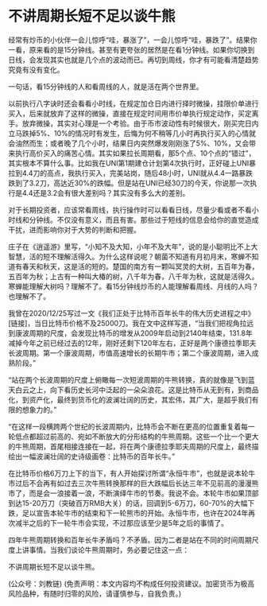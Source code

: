 # 不讲周期长短不足以谈牛熊

经常有炒币的小伙伴一会儿惊呼“哇，暴涨了”，一会儿惊呼“哇，暴跌了”。结果你一看，原来看的是15分钟线。甚至有更夸张的居然是在看1分钟线。如果你切换到日线，会发现其实也就是几个点的波动而已。再切到周线，你才有可能看清楚趋势究竟有没有变化。

一句话，看15分钟线的人和看周线的人，就是活在两个世界里。

以前执行八字诀时还会看看小时线，在规定加仓日内进行择时微操，挂限价单进行买入，后来就放弃了这样的微操，直接在规定时间用市价单执行规定动作，买定离手。放弃微操，其实对心理是一个考验。由于币市波动性有时候很大，刚买完日内立马跌掉5%、10%的情况时有发生，后悔为何不稍等几小时再执行买入的心情就会油然而生；或者晚了几个小时，结果日内突然爆发刚刚涨了5%、10%，又会带来执行高价买入的痛苦心情。其实如果拉长周期看，那5个点、10个点的“错过”，其实根本不算什么事。比如我在UNI第1期建仓计划第4次执行时，正好碰上UNI暴拉到4.4刀的高点，我执行买入，完美站岗，随后48小时，UNI就从4.4一路暴跌跌到了3.2刀，高达近30%的跌幅。但是站在UNI已经30刀的今天，你说那一次执行是4.4还是3.2会有很大差别吗？其实没有多么大的差别。

对于长期投资者，应该常看周线，执行操作时可以看看日线，尽量少看或者不看小时线和分钟线。不仅没有意义，而且有害。那些过于短线的信息会给你的直觉造成干扰，进而影响你对于大势的判断和把握。

庄子在《逍遥游》里写，“小知不及大知，小年不及大年”，说的是小聪明比不上大智慧，活的短不理解活得久。为什么这样说呢？朝菌不知道有月初月末，寒蝉不知道有春天和秋天，这是活的短的。楚国的南方有一颗叫冥灵的大树，五百年为春，五百年为秋；上古有一种叫大椿的树，八千年为春，八千年为秋，这就是活得久。寒蝉能理解大树吗？理解不了。看15分钟线炒币的人能理解看周线、月线的人吗？也理解不了。

我曾在2020/12/25写过一文《我们正处于比特币百年长牛的伟大历史进程之中》\[链接\]，当日比特币价格不及25000刀。我在文中这样写道，“当我们把视角拉远到康波周期的尺度，会发现比特币的增发从2009年启动到2140年结束，131.8年减掉今年之前已经过去的12年，刚好还剩下120年左右，正好是两个康德拉季耶夫长波周期。第一个康波周期，市值高速增长的长期牛市；第二个康波周期，进入成熟阶段。”

“站在两个长波周期的尺度上俯瞰每一次短波周期的牛熊转换，真的就像是飞到蓝天白云之上，向下看历史长河中泛起的一朵朵浪花。这是比特币从无到有，到商品化，到资产化，最终到货币化的波澜壮阔的历史，其宏伟，其广大，是超乎我们有限的想象力的。”

“在这样一段横跨两个世纪的长波周期内，比特币会不断在更高的位置重复着每一轮低点都超过前高的、宛如不断放大的分形结构的牛熊周期。这些一个比一个更大的牛熊周期，首尾相接连接在一起，将在两个康德拉季耶夫周期的尺度上，最终描绘出一幅波澜壮阔的史诗级画卷：比特币的百年长牛。”

在比特币价格6万刀上下的当下，有人开始探讨所谓“永恒牛市”，也就是说本轮牛市过后不会再有如过去三次牛熊转换那样的巨大跌幅后长达三年不见前高的漫漫熊市了，而是会一浪接着一浪，不断演绎牛市的节奏。我说不会。本轮牛市如果顶部到达15-20万刀（突破百万RMB大关）的话，回调到5-6万刀，60-70%的大幅下跌，足以宣告本轮牛市的结束和下一轮熊市的开始。永恒牛市，也许在2024年再次减半之后的下一轮牛市会实现，不过那应该至少是5年之后的事情了。

四年牛熊周期转换和百年长牛矛盾吗？不矛盾。因为二者是站在不同的时间周期尺度上讲事情。当我们谈论牛熊周期时，务必要记住这一点：

不讲周期长短不足以谈牛熊。

\(公众号：刘教链\)  \(免责声明：本文内容均不构成任何投资建议。加密货币为极高风险品种，有随时归零的风险，请谨慎参与，自我负责。\)

